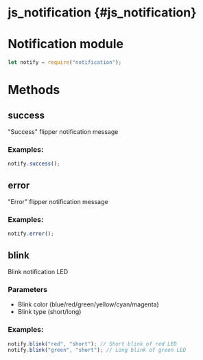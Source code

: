 # js_notification {#js_notification}

# Notification module
```js
let notify = require("notification");
```
# Methods

## success
"Success" flipper notification message

### Examples:
```js
notify.success();
```

## error
"Error" flipper notification message

### Examples:
```js
notify.error();
```

## blink
Blink notification LED

### Parameters
- Blink color (blue/red/green/yellow/cyan/magenta)
- Blink type (short/long)

### Examples:
```js
notify.blink("red", "short"); // Short blink of red LED
notify.blink("green", "short"); // Long blink of green LED
```